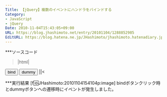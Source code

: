 ```yaml
---
Title: 【jQuery】複数のイベントにハンドラをバインドする
Category:
- JavaScript
- jQuery
Date: 2010-11-04T15:43:05+09:00
URL: https://blog.jhashimoto.net/entry/20101104/1288852985
EditURL: https://blog.hatena.ne.jp/JHashimoto/jhashimoto.hatenadiary.jp/atom/entry/12921228815717258621
---
```


***ソースコード
>|html|
<!DOCTYPE html PUBLIC "-//W3C//DTD XHTML 1.0 Transitional//EN" "http://www.w3.org/TR/xhtml1/DTD/xhtml1-transitional.dtd">
<html>
<head>
<meta http-equiv="content-type" content="text/html; charset=utf-8" />
</head>
<body>
<input id="binding" type="button" value="bind" />
<input type="button" value="dummy" />
</body>
<script type="text/javascript" src="http://ajax.googleapis.com/ajax/libs/jquery/1.4/jquery.js"></script>
<script type="text/javascript">
(function ($) {
	$(document).ready(function () {
		// スペース区切りで複数のイベントを指定できる
		$('#binding').bind('click blur', function (e) {
			alert('event');
		});
	});
})(jQuery);
</script>
</html>
||<

***実行結果
[f:id:JHashimoto:20101104154104p:image]
bindボタンクリック時とdummyボタンへの遷移時にイベントが発生しました。
